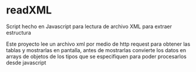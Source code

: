 # readXML
Script hecho en Javascript para lectura de archivo XML para extraer estructura

Este proyecto lee un archivo xml por medio de http request para obtener las tablas y mostrarlas en pantalla, antes de mostrarlas convierte los datos en arrays de objetos de los tipos que se especifiquen para poder procesarlos desde javascript
